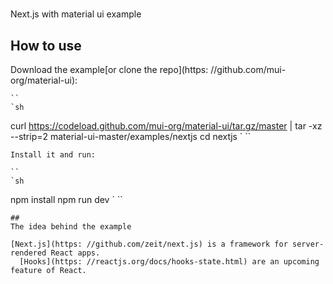 #
Next.js with material ui example

## How to use

Download the example[or clone the repo](https: //github.com/mui-org/material-ui):

    ``
    `sh
curl https://codeload.github.com/mui-org/material-ui/tar.gz/master | tar -xz --strip=2  material-ui-master/examples/nextjs
cd nextjs
`
    ``

    Install it and run:

    ``
    `sh
npm install
npm run dev
`
    ``

    ##
    The idea behind the example

    [Next.js](https: //github.com/zeit/next.js) is a framework for server-rendered React apps.
      [Hooks](https: //reactjs.org/docs/hooks-state.html) are an upcoming feature of React.